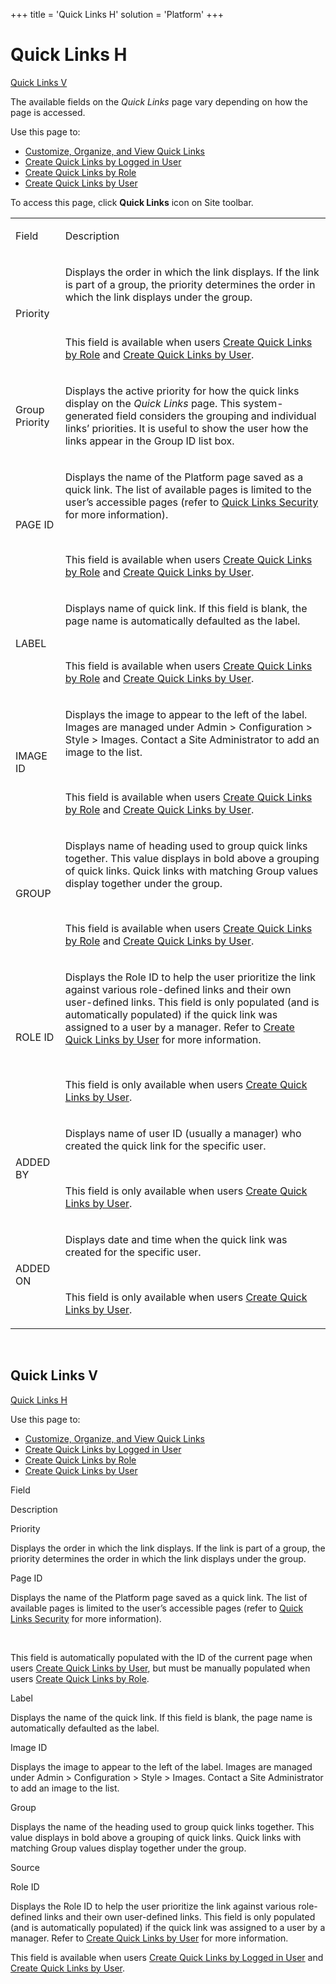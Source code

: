+++
title = 'Quick Links H'
solution = 'Platform'
+++

# Quick Links H

[Quick Links V](#Quick_Links_V)

The available fields on the *Quick Links* page vary depending on how the
page is accessed.

<div class="use">

Use this page to:

  - [Customize, Organize, and View Quick
    Links](../Use_Cases/Customize,_Organize,_and_View_Quick_Links.htm)
  - [Create Quick Links by Logged in
    User](../Use_Cases/Create_a_Quick_Link_as_the_Logged_In_User.htm)
  - [Create Quick Links by
    Role](../Use_Cases/Create_Quick_Links_by_Role.htm)
  - [Create Quick Links by
    User](../Use_Cases/Create_Quick_Links_by_User.htm)

</div>

To access this page, click **Quick Links** icon on Site toolbar.

<table>
<tbody>
<tr class="odd">
<td><p>Field</p></td>
<td><p>Description</p></td>
</tr>
<tr class="even">
<td><p>Priority</p></td>
<td><p>Displays the order in which the link displays. If the link is part of a group, the priority determines the order in which the link displays under the group.</p>
<p> </p>
<p>This field is available when users <a href="../Use_Cases/Create_Quick_Links_by_Role.htm">Create Quick Links by Role</a> and <a href="../Use_Cases/Create_Quick_Links_by_User.htm">Create Quick Links by User</a>.</p></td>
</tr>
<tr class="odd">
<td><p>Group Priority</p></td>
<td><p>Displays the active priority for how the quick links display on the <em>Quick Links</em> page. This system-generated field considers the grouping and individual links’ priorities. It is useful to show the user how the links appear in the Group ID list box.</p></td>
</tr>
<tr class="even">
<td><p>PAGE ID</p></td>
<td><p>Displays the name of the Platform page saved as a quick link. The list of available pages is limited to the user’s accessible pages (refer to <a href="../Use_Cases/Quick_Links_Security.htm">Quick Links Security</a> for more information).</p>
<p> </p>
<p>This field is available when users <a href="../Use_Cases/Create_Quick_Links_by_Role.htm">Create Quick Links by Role</a> and <a href="../Use_Cases/Create_Quick_Links_by_User.htm">Create Quick Links by User</a>.</p></td>
</tr>
<tr class="odd">
<td><p>LABEL</p></td>
<td><p><span style="line-height: normal;">Displays name of quick link. If this field is blank, the page name is automatically defaulted as the label.</span></p>
<p> </p>
<p>This field is available when users <a href="../Use_Cases/Create_Quick_Links_by_Role.htm">Create Quick Links by Role</a> and <a href="../Use_Cases/Create_Quick_Links_by_User.htm">Create Quick Links by User</a>.</p></td>
</tr>
<tr class="even">
<td><p>IMAGE ID</p></td>
<td><p>Displays the image to appear to the left of the label. Images are managed under Admin &gt; Configuration &gt; Style &gt; Images. Contact a Site Administrator to add an image to the list.</p>
<p> </p>
<p>This field is available when users <a href="../Use_Cases/Create_Quick_Links_by_Role.htm">Create Quick Links by Role</a> and <a href="../Use_Cases/Create_Quick_Links_by_User.htm">Create Quick Links by User</a>.</p></td>
</tr>
<tr class="odd">
<td><p>GROUP</p></td>
<td><p>Displays name of heading used to group quick links together. This value displays in bold above a grouping of quick links. Quick links with matching Group values display together under the group.</p>
<p> </p>
<p>This field is available when users <a href="../Use_Cases/Create_Quick_Links_by_Role.htm">Create Quick Links by Role</a> and <a href="../Use_Cases/Create_Quick_Links_by_User.htm">Create Quick Links by User</a>.</p></td>
</tr>
<tr class="even">
<td><p>ROLE ID</p></td>
<td><p>Displays the Role ID to help the user prioritize the link against various role-defined links and their own user-defined links. This field is only populated (and is automatically populated) if the quick link was assigned to a user by a manager. Refer to <a href="../Use_Cases/Create_Quick_Links_by_User.htm">Create Quick Links by User</a> for more information.</p>
<p> </p>
<p>This field is only available when users <a href="../Use_Cases/Create_Quick_Links_by_User.htm">Create Quick Links by User</a>.</p></td>
</tr>
<tr class="odd">
<td><p>ADDED BY</p></td>
<td><p>Displays name of user ID (usually a manager) who created the quick link for the specific user.</p>
<p> </p>
<p>This field is only available when users <a href="../Use_Cases/Create_Quick_Links_by_User.htm">Create Quick Links by User</a>.</p></td>
</tr>
<tr class="even">
<td><p>ADDED ON</p></td>
<td><p>Displays date and time when the quick link was created for the specific user.</p>
<p> </p>
<p>This field is only available when users <a href="../Use_Cases/Create_Quick_Links_by_User.htm">Create Quick Links by User</a>.</p></td>
</tr>
</tbody>
</table>

 

## <span id="Quick_Links_V"></span>Quick Links V

[Quick Links H](#Quick_Links_H)

<div class="use">

Use this page to:

  - [Customize, Organize, and View Quick
    Links](../Use_Cases/Customize,_Organize,_and_View_Quick_Links.htm)
  - [Create Quick Links by Logged in
    User](../Use_Cases/Create_a_Quick_Link_as_the_Logged_In_User.htm)
  - [Create Quick Links by
    Role](../Use_Cases/Create_Quick_Links_by_Role.htm)
  - [Create Quick Links by
    User](../Use_Cases/Create_Quick_Links_by_User.htm)

</div>

Field

Description

Priority

Displays the order in which the link displays. If the link is part of a
group, the priority determines the order in which the link displays
under the group.

Page ID

Displays the name of the Platform page saved as a quick link. The list
of available pages is limited to the user’s accessible pages (refer to
[Quick Links Security](../Use_Cases/Quick_Links_Security.htm) for more
information).

 

This field is automatically populated with the ID of the current page
when users [Create Quick Links by
User](../Use_Cases/Create_Quick_Links_by_User.htm), but must be manually
populated when users [Create Quick Links by
Role](../Use_Cases/Create_Quick_Links_by_Role.htm).

Label

Displays the name of the quick link. If this field is blank, the page
name is automatically defaulted as the label.

Image ID

Displays the image to appear to the left of the label. Images are
managed under Admin \> Configuration \> Style \> Images. Contact a Site
Administrator to add an image to the list.

Group

Displays the name of the heading used to group quick links together.
This value displays in bold above a grouping of quick links. Quick links
with matching Group values display together under the group.

Source

Role ID

Displays the Role ID to help the user prioritize the link against
various role-defined links and their own user-defined links. This field
is only populated (and is automatically populated) if the quick link was
assigned to a user by a manager. Refer to [Create Quick Links by
User](../Use_Cases/Create_Quick_Links_by_User.htm) for more information.

This field is available when users [Create Quick Links by Logged in
User](../Use_Cases/Create_a_Quick_Link_as_the_Logged_In_User.htm) and
[Create Quick Links by
User](../Use_Cases/Create_Quick_Links_by_User.htm).

